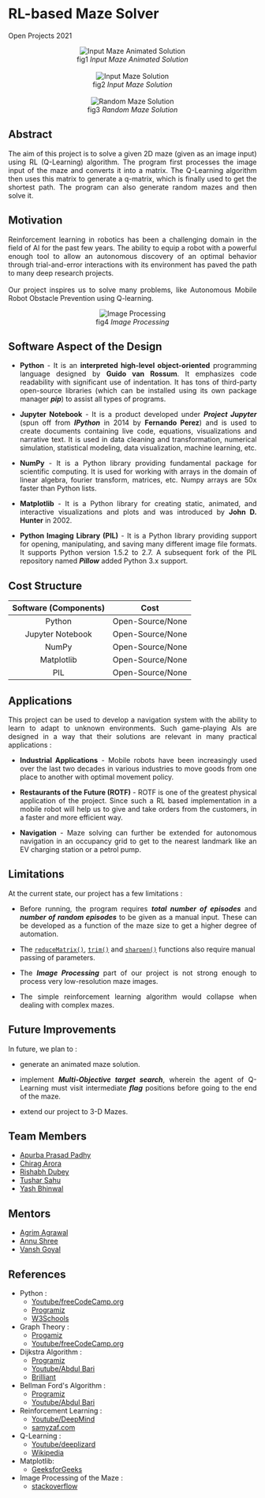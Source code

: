 # RL-based Maze Solver
Open Projects 2021

<p align = "center">
<img src = "https://github.com/tushdon2/RL-based-Maze-Solver/blob/main/Images%20and%20Videos/Images/Input%20maze1_animated%20solution.gif" alt = "Input Maze Animated Solution">
<br>fig1 <i>Input Maze Animated Solution</i> <br></br>
<img src = "https://github.com/tushdon2/RL-based-Maze-Solver/blob/main/Images%20and%20Videos/Images/Input%20maze1%20and%20solution.png" alt = "Input Maze Solution">
<br>fig2 <i>Input Maze Solution</i> <br></br>
<img src = "https://github.com/tushdon2/RL-based-Maze-Solver/blob/main/Images%20and%20Videos/Images/Randomly%20generated%20maze%20and%20Solution.png" alt = "Random Maze Solution">
<br>fig3 <i>Random Maze Solution</i></p>

## Abstract
<p align = "justify">The aim of this project is to solve a given 2D maze (given as an image input) using RL (Q-Learning) algorithm. The program first processes the image input of the maze and converts it into a matrix. The Q-Learning algorithm then uses this matrix to generate a q-matrix, which is finally used to get the shortest path. The program can also generate random mazes and then solve it.</p>

## Motivation
<p align = "justify">Reinforcement learning in robotics has been a challenging domain in the field of AI for the past few years. The ability to equip a robot with a powerful enough tool to allow an autonomous discovery of an optimal behavior through trial-and-error interactions with its environment has paved the path to many deep research projects.<br></br>
Our project inspires us to solve many problems, like Autonomous Mobile Robot Obstacle Prevention using Q-learning.</p>

<p align = "center">
<img src = "https://github.com/tushdon2/RL-based-Maze-Solver/blob/main/Images%20and%20Videos/Images/Input%20maze2_image%20processing.png" alt = "Image Processing">
<br>fig4 <i>Image Processing</i></p>

<!-- ## Mechanical Aspect of the Design -->

<!-- ## Electronics Aspect of the Design -->

## Software Aspect of the Design
* <p align = "justify"><b>Python</b> - It is an <b>interpreted high-level object-oriented</b> programming language designed by <b>Guido van Rossum</b>. It emphasizes code readability with significant use of indentation. It has tons of third-party open-source libraries (which can be installed using its own package manager <b><i>pip</i></b>) to assist all types of programs.</p>
* <p align = "justify"><b>Jupyter Notebook</b> - It is a product developed under <b><i>Project Jupyter</i></b> (spun off from <b><i>IPython</i></b> in 2014 by <b>Fernando Perez</b>) and is used to create documents containing live code, equations, visualizations and narrative text. It is used in data cleaning and transformation, numerical simulation, statistical modeling, data visualization, machine learning, etc.</p>
* <p align = "justify"><b>NumPy</b> - It is a Python library providing fundamental package for scientific computing. It is used for working with arrays in the domain of linear algebra, fourier transform, matrices, etc. Numpy arrays are 50x faster than Python lists.</p>
* <p align = "justify"><b>Matplotlib</b> - It is a Python library for creating static, animated, and interactive visualizations and plots and was introduced by <b>John D. Hunter</b> in 2002.</p>
* <p align = "justify"><b>Python Imaging Library (PIL)</b> - It is a Python library providing support for opening, manipulating, and saving many different image file formats. It supports Python version 1.5.2 to 2.7. A subsequent fork of the PIL repository named <b><i>Pillow</i></b> added Python 3.x support.</p>


## Cost Structure
| Software (Components) | Cost |
|:---------------------:|:----:|
| Python | Open-Source/None |
| Jupyter Notebook | Open-Source/None |
| NumPy | Open-Source/None |
| Matplotlib | Open-Source/None |
| PIL | Open-Source/None |

## Applications
<p align = "justify">This project can be used to develop a navigation system with the ability to learn to adapt to unknown environments. Such game-playing AIs are designed in a way that  their solutions are relevant in many practical applications :</p>

* <p align = "justify"><b>Industrial Applications</b> - Mobile robots have been increasingly used  over the last two decades in various industries to move goods from one place to another with optimal movement policy.</p>
* <p align = "justify"><b>Restaurants of the Future (ROTF)</b> - ROTF is one of the greatest physical application of the project. Since such a RL based implementation in a mobile robot will help us to give and take orders from the customers, in a faster and more efficient way.</p>
* <p align = "justify"><b>Navigation</b> - Maze solving can further be extended for autonomous navigation in an occupancy grid to get to the nearest landmark like an EV charging station or a petrol pump.</p>

## Limitations
At the current state, our project has a few limitations :
* <p align = "justify">Before running, the program requires <b><i>total number of episodes</i></b> and <b><i>number of random episodes</i></b> to be given as a manual input. These can be developed as a function of the maze size to get a higher degree of automation.</p>
* The [`reduceMatrix()`](https://github.com/tushdon2/RL-based-Maze-Solver/blob/fbd11ce17a93b9e0d79abbe9c3acc61b46c69b3a/src/ImgPreprocess.py#L49), [`trim()`](https://github.com/tushdon2/RL-based-Maze-Solver/blob/fbd11ce17a93b9e0d79abbe9c3acc61b46c69b3a/src/ImgPreprocess.py#L137) and [`sharpen()`](https://github.com/tushdon2/RL-based-Maze-Solver/blob/fbd11ce17a93b9e0d79abbe9c3acc61b46c69b3a/src/ImgPreprocess.py#L193) functions also require manual passing of parameters.
* <p align = "justify">The <b><i>Image Processing</i></b> part of our project is not strong enough to process very low-resolution maze images.</p>
* <p align = "justify">The simple reinforcement learning algorithm would collapse when dealing with complex mazes.</p>


## Future Improvements
In future, we plan to :
* <p align = "justify">generate an animated maze solution. </p>
* <p align = "justify">implement <b><i>Multi-Objective target search</i></b>, wherein the agent of Q-Learning must visit intermediate <b><i>flag</i></b> positions before going to the end of the maze.</p>
* <p align = "justify">extend our project to 3-D Mazes.</p>

## Team Members
* [Apurba Prasad Padhy](https://github.com/apurba-pp)
* [Chirag Arora](https://github.com/chirag-ar)
* [Rishabh Dubey](https://github.com/RishabhDubey03)
* [Tushar Sahu](https://github.com/tushdon2)
* [Yash Bhinwal](https://github.com/yash-bhinwal)

## Mentors
* [Agrim Agrawal](https://github.com/Agrim01)
* [Annu Shree](https://github.com/annushree21)
* [Vansh Goyal](https://github.com/vanshgoyal)


## References
* Python :
  * [Youtube/freeCodeCamp.org](https://www.youtube.com/watch?v=rfscVS0vtbw)
  * [Programiz](https://www.programiz.com/python-programming)
  * [W3Schools](https://www.w3schools.com/python/)
* Graph Theory :
  * [Progamiz](https://www.programiz.com/dsa/graph)
  * [Youtube/freeCodeCamp.org](https://www.youtube.com/watch?v=09_LlHjoEiY)
* Dijkstra Algorithm :
  * [Programiz](https://www.programiz.com/dsa/dijkstra-algorithm)
  * [Youtube/Abdul Bari](https://www.youtube.com/watch?v=XB4MIexjvY0)
  * [Brilliant](https://brilliant.org/wiki/dijkstras-short-path-finder/)
* Bellman Ford's Algorithm :
  * [Programiz](https://www.programiz.com/dsa/bellman-ford-algorithm)
  * [Youtube/Abdul Bari](https://www.youtube.com/watch?v=FtN3BYH2Zes)
* Reinforcement Learning :
  * [Youtube/DeepMind](https://www.youtube.com/playlist?list=PLqYmG7hTraZDM-OYHWgPebj2MfCFzFObQ)
  * [samyzaf.com](https://www.samyzaf.com/ML/rl/qmaze.html)
* Q-Learning :
  * [Youtube/deeplizard](https://www.youtube.com/watch?v=qhRNvCVVJaA)
  * [Wikipedia](https://en.m.wikipedia.org/wiki/Q-learning)
* Matplotlib:
  * [GeeksforGeeks](https://www.geeksforgeeks.org/matplotlib-pyplot-imshow-in-python/)
* Image Processing of the Maze : 
  * [stackoverflow](https://stackoverflow.com/questions/57610416/how-to-read-a-maze-from-an-image-and-convert-it-to-binary-values-in-python)
